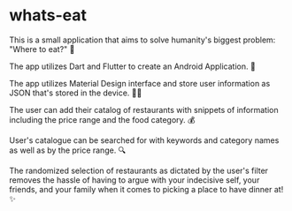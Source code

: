# whats-eat

This is a small application that aims to solve humanity's biggest problem: "Where to eat?" 🍴

The app utilizes Dart and Flutter to create an Android Application. 📲

The app utilizes Material Design interface and store user information as JSON that's 
stored in the device. 👨‍💻

The user can add their catalog of restaurants with snippets of 
information including the price range and the food category. 💰

User's catalogue can be searched for with keywords and category names as well as by the 
price range. 🔍

The randomized selection of restaurants as dictated by the user's filter removes the hassle 
of having to argue with your indecisive self, your friends, and your family when it comes to
picking a place to have dinner at! ✨
